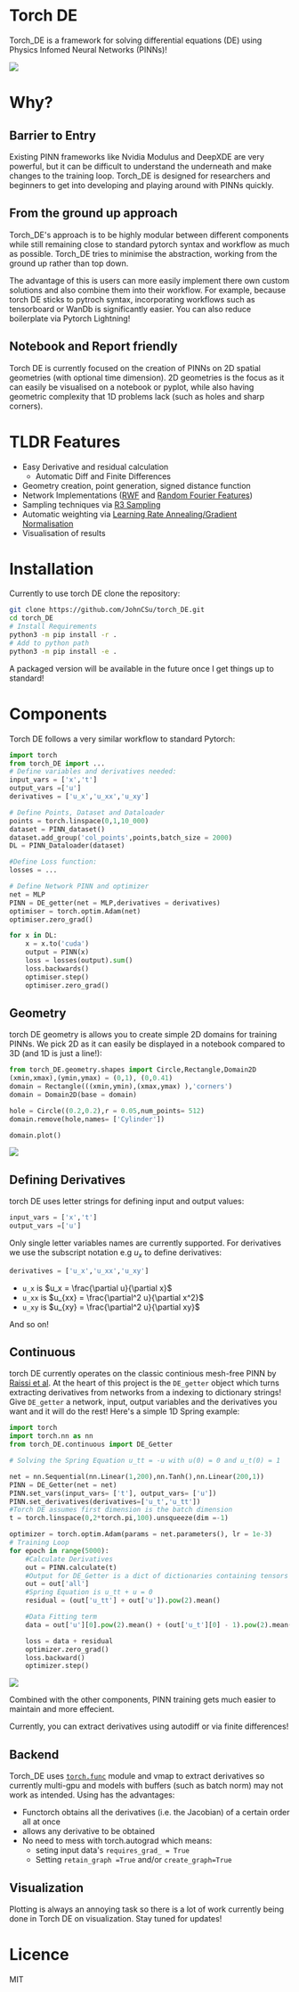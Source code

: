 # Torch DE

Torch_DE is a framework for solving differential equations (DE) using Physics Infomed Neural Networks (PINNs)! 

<img src="imgs/u_and_v.gif"/>

# Why?
## Barrier to Entry
Existing PINN frameworks like Nvidia Modulus and DeepXDE are very powerful, but it can be difficult to understand the underneath and make changes to the training loop. Torch_DE is designed for researchers and beginners to get into developing and playing around with PINNs quickly.
## From the ground up approach
Torch_DE's approach is to be highly modular between different components while still remaining close to standard pytorch syntax and workflow as much as possible. Torch_DE tries to minimise the abstraction, working from the ground up rather than top down. 

The advantage of this is users can more easily implement there own custom solutions and also combine them into their workflow. For example, because torch DE sticks to pytroch syntax, incorporating workflows such as tensorboard or WanDb is significantly easier. You can also reduce boilerplate via Pytorch Lightning!

## Notebook and Report friendly
Torch DE is currently focused on the creation of PINNs on 2D spatial geometries (with optional time dimension). 2D geometries is the focus as it can easily be visualised on a notebook or pyplot, while also having geometric complexity that 1D problems lack (such as holes and sharp corners).  


# TLDR Features
- Easy Derivative and residual calculation
    - Automatic Diff and Finite Differences
- Geometry creation, point generation, signed distance function
- Network Implementations ([RWF](https://arxiv.org/abs/2210.01274) and [Random Fourier Features](https://arxiv.org/abs/2006.10739))
- Sampling techniques via [R3 Sampling](https://arxiv.org/abs/2207.02338)
- Automatic weighting via [Learning Rate Annealing/Gradient Normalisation](https://epubs.siam.org/doi/10.1137/20M1318043) 
- Visualisation of results

# Installation
Currently to use torch DE clone the repository:

```bash
git clone https://github.com/JohnCSu/torch_DE.git
cd torch_DE
# Install Requirements
python3 -m pip install -r .
# Add to python path
python3 -m pip install -e .
```

A packaged version will be available in the future once I get things up to standard!

# Components
Torch DE follows a very similar workflow to standard Pytorch:

```python
import torch
from torch_DE import ...
# Define variables and derivatives needed:
input_vars = ['x','t']
output_vars =['u']
derivatives = ['u_x','u_xx','u_xy']

# Define Points, Dataset and Dataloader
points = torch.linspace(0,1,10_000)
dataset = PINN_dataset()
dataset.add_group('col_points',points,batch_size = 2000)
DL = PINN_Dataloader(dataset)

#Define Loss function:
losses = ...

# Define Network PINN and optimizer
net = MLP
PINN = DE_getter(net = MLP,derivatives = derivatives)
optimiser = torch.optim.Adam(net)
optimiser.zero_grad()

for x in DL:
    x = x.to('cuda')
    output = PINN(x)
    loss = losses(output).sum()
    loss.backwards()
    optimiser.step()
    optimiser.zero_grad()
```


## Geometry
torch DE geometry is allows you to create simple 2D domains for training PINNs. We pick 2D as it can easily be displayed in a notebook compared to 3D (and 1D is just a line!):

```python
from torch_DE.geometry.shapes import Circle,Rectangle,Domain2D
(xmin,xmax),(ymin,ymax) = (0,1), (0,0.41)
domain = Rectangle(((xmin,ymin),(xmax,ymax) ),'corners')
domain = Domain2D(base = domain)

hole = Circle((0.2,0.2),r = 0.05,num_points= 512)
domain.remove(hole,names= ['Cylinder'])

domain.plot()
```

<img src="imgs/Cylinder_Plot.jpg"/>

## Defining Derivatives
torch DE uses letter strings for defining input and output values:
```python
input_vars = ['x','t']
output_vars =['u']
```
Only single letter variables names are currently supported. For derivatives we use the subscript notation e.g $u_x$ to define derivatives:
```python
derivatives = ['u_x','u_xx','u_xy']
```
- `u_x` is $u_x = \frac{\partial u}{\partial x}$
- `u_xx` is $u_{xx} = \frac{\partial^2 u}{\partial x^2}$
- `u_xy` is $u_{xy} = \frac{\partial^2 u}{\partial xy}$

And so on!

## Continuous
torch DE currently operates on the classic continious mesh-free PINN by [Raissi et al](https://maziarraissi.github.io/PINNs/). At the heart of this project is the `DE_getter` object which turns extracting derivatives from networks from a indexing to dictionary strings! Give  `DE_getter` a network, input, output variables and the derivatives you want and it will do the rest! Here's a simple 1D Spring example:

```python
import torch
import torch.nn as nn
from torch_DE.continuous import DE_Getter

# Solving the Spring Equation u_tt = -u with u(0) = 0 and u_t(0) = 1

net = nn.Sequential(nn.Linear(1,200),nn.Tanh(),nn.Linear(200,1))
PINN = DE_Getter(net = net)
PINN.set_vars(input_vars= ['t'], output_vars= ['u'])
PINN.set_derivatives(derivatives=['u_t','u_tt'])
#Torch DE assumes first dimension is the batch dimension
t = torch.linspace(0,2*torch.pi,100).unsqueeze(dim =-1)

optimizer = torch.optim.Adam(params = net.parameters(), lr = 1e-3)
# Training Loop
for epoch in range(5000):
    #Calculate Derivatives
    out = PINN.calculate(t)
    #Output for DE_Getter is a dict of dictionaries containing tensors
    out = out['all']
    #Spring Equation is u_tt + u = 0
    residual = (out['u_tt'] + out['u']).pow(2).mean()

    #Data Fitting term
    data = out['u'][0].pow(2).mean() + (out['u_t'][0] - 1).pow(2).mean()

    loss = data + residual
    optimizer.zero_grad()
    loss.backward()
    optimizer.step()

```
<img src = 'imgs/Spring.gif'>

Combined with the other components, PINN training gets much easier to maintain and more effecient. 


Currently, you can extract derivatives using autodiff or via finite differences!

## Backend
Torch_DE uses [`torch.func`](https://pytorch.org/docs/stable/func.html) module and vmap to extract derivatives so currently multi-gpu and models with buffers (such as batch norm) may not work as intended. Using has the advantages:

- Functorch obtains all the derivatives (i.e. the Jacobian) of a certain order all at once
- allows any derivative to be obtained
- No need to mess with torch.autograd which means:
    - seting input data's `requires_grad_ = True`
    - Setting `retain_graph =True` and/or `create_graph=True`

## Visualization
Plotting is always an annoying task so there is a lot of work currently being done in Torch DE on visualization. Stay tuned for updates!

# Licence
MIT